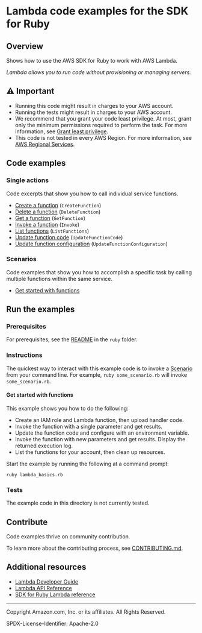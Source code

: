 <!--Generated by WRITEME on 2023-04-06 17:20:21.158374 (UTC)-->
# Lambda code examples for the SDK for Ruby

## Overview

Shows how to use the AWS SDK for Ruby to work with AWS Lambda.

<!--custom.overview.start-->
<!--custom.overview.end-->

*Lambda allows you to run code without provisioning or managing servers.*

## ⚠ Important

* Running this code might result in charges to your AWS account.
* Running the tests might result in charges to your AWS account.
* We recommend that you grant your code least privilege. At most, grant only the minimum permissions required to perform the task. For more information, see [Grant least privilege](https://docs.aws.amazon.com/IAM/latest/UserGuide/best-practices.html#grant-least-privilege).
* This code is not tested in every AWS Region. For more information, see [AWS Regional Services](https://aws.amazon.com/about-aws/global-infrastructure/regional-product-services).

<!--custom.important.start-->
<!--custom.important.end-->

## Code examples
### Single actions

Code excerpts that show you how to call individual service functions.

* [Create a function](lambda_basics.rb#L126) (`CreateFunction`)
* [Delete a function](lambda_basics.rb#L276) (`DeleteFunction`)
* [Get a function](lambda_basics.rb#L109) (`GetFunction`)
* [Invoke a function](lambda_basics.rb#L163) (`Invoke`)
* [List functions](lambda_basics.rb#L261) (`ListFunctions`)
* [Update function code](lambda_basics.rb#L236) (`UpdateFunctionCode`)
* [Update function configuration](lambda_basics.rb#L211) (`UpdateFunctionConfiguration`)

### Scenarios

Code examples that show you how to accomplish a specific task by calling multiple
functions within the same service.

* [Get started with functions](lambda_basics.rb) 

## Run the examples

### Prerequisites


For prerequisites, see the [README](../../README.md#Prerequisites) in the `ruby` folder.



<!--custom.prerequisites.start-->
<!--custom.prerequisites.end-->

### Instructions
<!--custom.instructions.start-->
The quickest way to interact with this example code is to invoke a [Scenario](#Scenarios) from your command line. For example, `ruby some_scenario.rb` will invoke `some_scenario.rb`.
<!--custom.instructions.end-->



#### Get started with functions

This example shows you how to do the following:

* Create an IAM role and Lambda function, then upload handler code.
* Invoke the function with a single parameter and get results.
* Update the function code and configure with an environment variable.
* Invoke the function with new parameters and get results. Display the returned execution log.
* List the functions for your account, then clean up resources.

Start the example by running the following at a command prompt:

```
ruby lambda_basics.rb
```
<!--custom.scenarios.lambda_Scenario_GettingStartedFunctions.start-->
<!--custom.scenarios.lambda_Scenario_GettingStartedFunctions.end-->

### Tests
<!--custom.tests.start-->
The example code in this directory is not currently tested.

## Contribute
Code examples thrive on community contribution.

To learn more about the contributing process, see [CONTRIBUTING.md](../../../CONTRIBUTING.md).
<!--custom.tests.end-->

## Additional resources

* [Lambda Developer Guide](https://docs.aws.amazon.com/lambda/latest/dg/welcome.html)
* [Lambda API Reference](https://docs.aws.amazon.com/lambda/latest/dg/API_Reference.html)
* [SDK for Ruby Lambda reference](https://docs.aws.amazon.com/sdk-for-ruby/v3/api/Aws/Lambda.html)

<!--custom.resources.start-->
<!--custom.resources.end-->

---

Copyright Amazon.com, Inc. or its affiliates. All Rights Reserved.

SPDX-License-Identifier: Apache-2.0